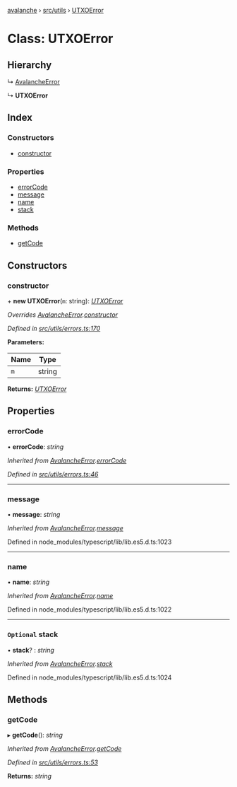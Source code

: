 [avalanche](../README.md) › [src/utils](../modules/src_utils.md) › [UTXOError](src_utils.utxoerror.md)

# Class: UTXOError

## Hierarchy

  ↳ [AvalancheError](src_utils.avalancheerror.md)

  ↳ **UTXOError**

## Index

### Constructors

* [constructor](src_utils.utxoerror.md#constructor)

### Properties

* [errorCode](src_utils.utxoerror.md#errorcode)
* [message](src_utils.utxoerror.md#message)
* [name](src_utils.utxoerror.md#name)
* [stack](src_utils.utxoerror.md#optional-stack)

### Methods

* [getCode](src_utils.utxoerror.md#getcode)

## Constructors

###  constructor

\+ **new UTXOError**(`m`: string): *[UTXOError](src_utils.utxoerror.md)*

*Overrides [AvalancheError](src_utils.avalancheerror.md).[constructor](src_utils.avalancheerror.md#constructor)*

*Defined in [src/utils/errors.ts:170](https://github.com/ava-labs/avalanchejs/blob/62a14d4/src/utils/errors.ts#L170)*

**Parameters:**

Name | Type |
------ | ------ |
`m` | string |

**Returns:** *[UTXOError](src_utils.utxoerror.md)*

## Properties

###  errorCode

• **errorCode**: *string*

*Inherited from [AvalancheError](src_utils.avalancheerror.md).[errorCode](src_utils.avalancheerror.md#errorcode)*

*Defined in [src/utils/errors.ts:46](https://github.com/ava-labs/avalanchejs/blob/62a14d4/src/utils/errors.ts#L46)*

___

###  message

• **message**: *string*

*Inherited from [AvalancheError](src_utils.avalancheerror.md).[message](src_utils.avalancheerror.md#message)*

Defined in node_modules/typescript/lib/lib.es5.d.ts:1023

___

###  name

• **name**: *string*

*Inherited from [AvalancheError](src_utils.avalancheerror.md).[name](src_utils.avalancheerror.md#name)*

Defined in node_modules/typescript/lib/lib.es5.d.ts:1022

___

### `Optional` stack

• **stack**? : *string*

*Inherited from [AvalancheError](src_utils.avalancheerror.md).[stack](src_utils.avalancheerror.md#optional-stack)*

Defined in node_modules/typescript/lib/lib.es5.d.ts:1024

## Methods

###  getCode

▸ **getCode**(): *string*

*Inherited from [AvalancheError](src_utils.avalancheerror.md).[getCode](src_utils.avalancheerror.md#getcode)*

*Defined in [src/utils/errors.ts:53](https://github.com/ava-labs/avalanchejs/blob/62a14d4/src/utils/errors.ts#L53)*

**Returns:** *string*
